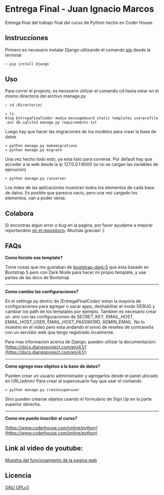 # Entrega Final - Juan Ignacio Marcos

Entrega final del trabajo final del curso de Python hecho en Coder House.

## Instrucciones

Primero es necesario instalar Django utilizando el comando [pip](https://pip.pypa.io/en/stable/) desde la terminal

```bash
> pip install django
```

## Uso

Para correr el projecto, es necesario utilizar el comando cd hasta estar en el mismo directorio del archivo manage.py

```bash
> cd /Directorio/
```

```
> ls
blog EntregaFinalCoder media messageboard static templates userprofile .env db.sqlite3 manage.py requirements.txt
```

Luego hay que hacer las migraciones de los modelos para crear la base de datos

```
> python manage.py makemigrations
> python manage.py migrate
```

Una vez hecho todo esto, ya esta listo para correrse. Por default hay que acceder a la web desde la ip 127.0.0.1:8000 (si no se cargan las variables de ejecucion)

```
> python manage.py runserver
```

Los index de las aplicaciones muestran todos los elementos de cada base de datos. Es posible que parezca vacio, pero una vez cargado los elementos, van a poder verse.


## Colabora

Si encontras algun error o bug en la pagina, por favor ayudame a mejorar reportandolo [en el repositorio](https://github.com/Jnioms/Coderhouse-Final-Marcos/issues). Muchas gracias! :)

## FAQs

**Como hiciste ese template?**

Tome cosas que me gustaban de [bootstrap-dark-5](https://vinorodrigues.github.io/bootstrap-dark-5/) que esta basado en Bootstrap 5 pero con Dark Mode para hacer mi propio template, y use partes de las docs de Bootstrap

---
**Como cambio las configuraciones?**

En el settings.py dentro de /EntregaFinalCoder/ estan la mayoria de configuraciones para agregar o sacar apps, deshabilitar el modo DEBUG y cambiar los path de los templates por ejemplo.
Tambien es necesario crear un .env con las configuraciones de SECRET_KEY, EMAIL_HOST, EMAIL_HOST_USER, EMAIL_HOST_PASSWORD, ADMIN_EMAIL. No lo muestro en el video pero esta andando el envio de reseteo de contraseña con un servidor web que tengo registrado localmente.

Para mas informacion acerca de Django, pueden utilizar la documentacion: [https://docs.djangoproject.com/en/4.1/](https://docs.djangoproject.com/en/4.1/)

---
**Como agrego mas objetos a la base de datos?**

Pueden crear un usuario administrador y agregarlos desde el panel ubicado en URL/admin/
Para crear al superusuario hay que usar el comando 

```
> python manage.py createsuperuser
```

Sino pueden crearse objetos usando el formulario de Sign Up en la parte superior derecha.

---
**Como me puedo inscribir al curso?**

[https://www.coderhouse.com/online/python](https://www.coderhouse.com/online/python)

## Link al video de youtube:

[Muestra del funcionamiento de la pagina web](https://www.youtube.com/watch?v=gIofkC6OeH0)

## Licencia
[GNU GPLv3](https://choosealicense.com/licenses/gpl-3.0/)
